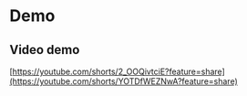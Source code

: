 # Demo


## Video demo

[https://youtube.com/shorts/2_OOQivtciE?feature=share](https://youtube.com/shorts/YOTDfWEZNwA?feature=share)
